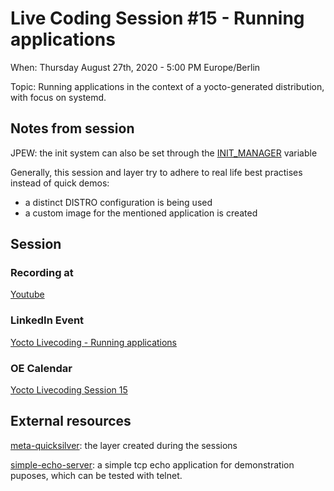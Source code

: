 # Live Coding Session #15 - Running applications

When: Thursday August 27th, 2020 - 5:00 PM Europe/Berlin

Topic: Running applications in the context of a yocto-generated distribution, with focus on systemd.

## Notes from session

JPEW: the init system can also be set through the [INIT_MANAGER](https://www.yoctoproject.org/docs/3.1/ref-manual/ref-manual.html#migration-3.0-init-system-selection) variable

Generally, this session and layer try to adhere to real life best practises instead of quick demos:

- a distinct DISTRO configuration is being used
- a custom image for the mentioned application is created

## Session

### Recording at

[Youtube](https://youtu.be/9jMu8VNKSvU)

### LinkedIn Event

[Yocto Livecoding - Running applications](https://www.linkedin.com/events/yoctolivecoding-runningapplications)

### OE Calendar

[Yocto Livecoding Session 15](https://calendar.google.com/event?action=TEMPLATE&tmeid=NHFybDJyanY5cG1lMTc4N3RsYzY5ZHRyNHEgZ3N1Nm01Zzl1dGw0ZWxramxjdDE0NGloa29AZw&tmsrc=gsu6m5g9utl4elkjlct144ihko%40group.calendar.google.com)

## External resources

[meta-quicksilver](https://github.com/TheYoctoJester/meta-quicksilver.git): the layer created during the sessions

[simple-echo-server](https://github.com/TheYoctoJester/simple_echo_server.git): a simple tcp echo application for demonstration puposes, which can be tested with telnet.

